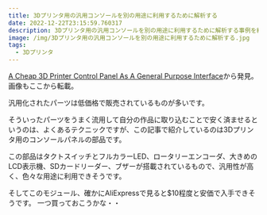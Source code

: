 ```yaml
---
title: 3Dプリンタ用の汎用コンソールを別の用途に利用するために解析する
date: 2022-12-22T23:15:59.760317
description: 3Dプリンタ用の汎用コンソールを別の用途に利用するために解析する事例を紹介します。
image: /img/3Dプリンタ用の汎用コンソールを別の用途に利用するために解析する.jpg
tags:
  - 3Dプリンタ
---
```

[A Cheap 3D Printer Control Panel As A General Purpose Interface](https://hackaday.com/2022/12/01/a-cheap-3d-printer-control-panel-as-a-general-purpose-interface/)から発見。画像もここから転載。

汎用化されたパーツは低価格で販売されているものが多いです。

そういったパーツをうまく流用して自分の作品に取り込むことで安く済ませるというのは、よくあるテクニックですが、この記事で紹介しているのは3Dプリンタ用のコンソールパネルの部品です。

この部品はタクトスイッチとフルカラーLED、ロータリーエンコーダ、大きめのLCD表示機、SDカードリーダー、ブザーが搭載されているもので、汎用性が高く、色々な用途に利用できそうです。

そしてこのモジュール、確かにAliExpressで見ると$10程度と安価で入手できそうです。
一つ買っておこうかな・・



